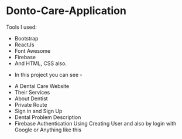 # Donto-Care-Application

Tools I used:

- Bootstrap
- ReactJs
- Font Awesome
- Firebase
- And HTML, CSS also.

* In this project you can see -

- A Dental Care Website
- Their Services
- About Dentist
- Private Route
- Sign in and Sign Up
- Dental Problem Description
- Firebase Authentication Using Creating User and also by login with Google or Anything like this
